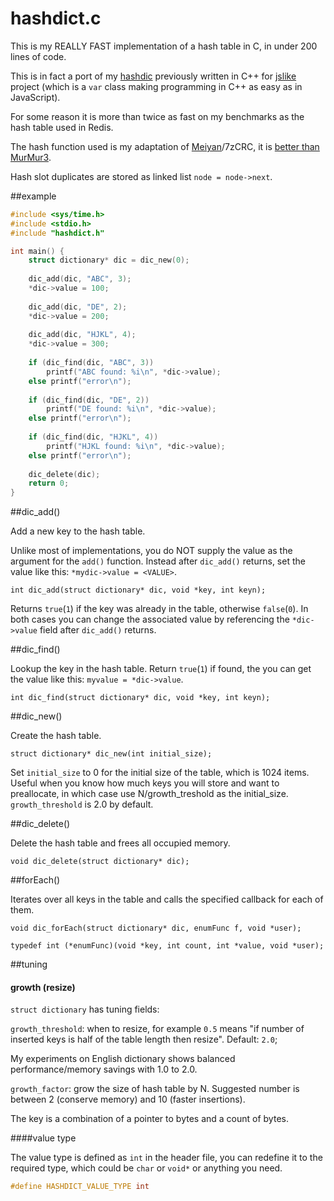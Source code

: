 # hashdict.c

This is my REALLY FAST implementation of a hash table in C, in under 200 lines of code.

This is in fact a port of my [hashdic][cppversion] previously written in C++ for [jslike][jslike] project (which is a `var` class making programming in C++ as easy as in JavaScript).

[cppversion]: https://github.com/exebook/hashdic
[jslike]: https://github.com/exebook/jslike

For some reason it is more than twice as fast on my benchmarks as the hash table used in Redis.

The hash function used is my adaptation of [Meiyan][cmp2]/7zCRC, it is [better than MurMur3][cmp1].

[cmp1]: https://www.strchr.com/hash_functions
[cmp2]: http://www.sanmayce.com/Fastest_Hash/

Hash slot duplicates are stored as linked list `node = node->next`.

##example

```c
#include <sys/time.h>
#include <stdio.h>
#include "hashdict.h"

int main() {
	struct dictionary* dic = dic_new(0);
	
	dic_add(dic, "ABC", 3);
	*dic->value = 100;
	
	dic_add(dic, "DE", 2);
	*dic->value = 200;
	
	dic_add(dic, "HJKL", 4);
	*dic->value = 300;
	
	if (dic_find(dic, "ABC", 3))
		printf("ABC found: %i\n", *dic->value);
	else printf("error\n");
	
	if (dic_find(dic, "DE", 2))
		printf("DE found: %i\n", *dic->value);
	else printf("error\n");
	
	if (dic_find(dic, "HJKL", 4))
		printf("HJKL found: %i\n", *dic->value);
	else printf("error\n");
	
	dic_delete(dic);
	return 0;
}
```
##dic_add()

Add a new key to the hash table.

Unlike most of implementations, you do NOT supply the value as the argument for the `add()` function. Instead after `dic_add()` returns, set the value like this: `*mydic->value = <VALUE>`.

`int dic_add(struct dictionary* dic, void *key, int keyn);`

Returns `true`(`1`) if the key was already in the table, otherwise `false`(`0`). In both cases you can change the associated value by referencing the `*dic->value` field after `dic_add()` returns.

##dic_find()

Lookup the key in the hash table. Return `true`(`1`) if found, the you can get the value like this: `myvalue = *dic->value`. 

`int dic_find(struct dictionary* dic, void *key, int keyn);`

##dic_new()

Create the hash table.

`struct dictionary* dic_new(int initial_size);`

Set `initial_size` to 0 for the initial size of the table, which is 1024 items. Useful when you know how much keys you will store and want to preallocate, in which case use N/growth_treshold as the initial_size. `growth_threshold` is 2.0 by default.

##dic_delete()

Delete the hash table and frees all occupied memory.

`void dic_delete(struct dictionary* dic);`

##forEach()

Iterates over all keys in the table and calls the specified callback for each of them.

`void dic_forEach(struct dictionary* dic, enumFunc f, void *user);`

`typedef int (*enumFunc)(void *key, int count, int *value, void *user);`


##tuning


#### growth (resize)
`struct dictionary` has tuning fields:

`growth_threshold`: when to resize, for example `0.5` means "if number of inserted keys is half of the table length then resize". Default: `2.0`;
	
My experiments on English dictionary shows balanced performance/memory savings with 1.0 to 2.0.

`growth_factor`: grow the size of hash table by N. Suggested number is between 2 (conserve memory) and 10 (faster insertions).

The key is a combination of a pointer to bytes and a count of bytes.

####value type

The value type is defined as `int` in the header file, you can redefine it to the required type, which could be `char` or `void*` or anything you need.

```c
#define HASHDICT_VALUE_TYPE int
```


